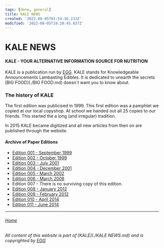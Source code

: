 ```yaml
---
tags: [done, general]
title: KALE NEWS
created: '2022-08-05T01:54:36.213Z'
modified: '2022-08-05T10:20:45.037Z'
---
```


# KALE NEWS

#### KALE - YOUR ALTERNATIVE INFORMATION SOURCE FOR NUTRITION

KALE is a publication run by [EGG](./EGG.md). 
KALE stands for Knowledgeable Announcements Lambasting Edibles. It is dedicated to unearth the secrets [BIG FOOD](./BIG FOOD.md) doesn´t want you to know about.

### The history of KALE 
The first edition was publicised in 1999. This first edition was a pamphlet we copied at our local copyshop. At school we handed out all 25 copies to our friends. This started the a long (and irregular) tradition. 

In 2015 KALE became digitized and all new articles from then on are published through the website.

#### Archive of Paper Editions
* [Edition 001 - September 1999](./404.md)
* [Edition 002 - October 1999](./404.md)
* [Edition 003 - July 2001](./404.md)
* [Edition 004 - December 2001](./404.md)
* [Edition 005 - March 2002](./404.md)
* [Edition 006 - March 2008](./404.md)
* Edition 007 - There is no surviving copy of this edition.
* [Edition 008 - January 2012](./404.md)
* [Edition 009 - February 2012](./404.md)
* [Edition 010 - April 2014](./404.md)
* [Edition 011 - June 2014](./404.md)

___

###### [Home](./index.md)

###### All content of this website is part of [KALE](./KALE NEWS.md) and is copyrighted by [EGG](./EGG.md)
